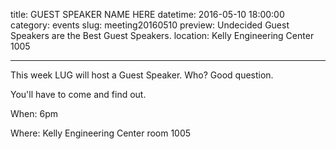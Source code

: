 title: GUEST SPEAKER NAME HERE
datetime: 2016-05-10 18:00:00
category: events
slug: meeting20160510
preview: Undecided Guest Speakers are the Best Guest Speakers.
location: Kelly Engineering Center 1005

---

This week LUG will host a Guest Speaker. Who? Good question.

You'll have to come and find out.

When: 6pm

Where: Kelly Engineering Center room 1005
